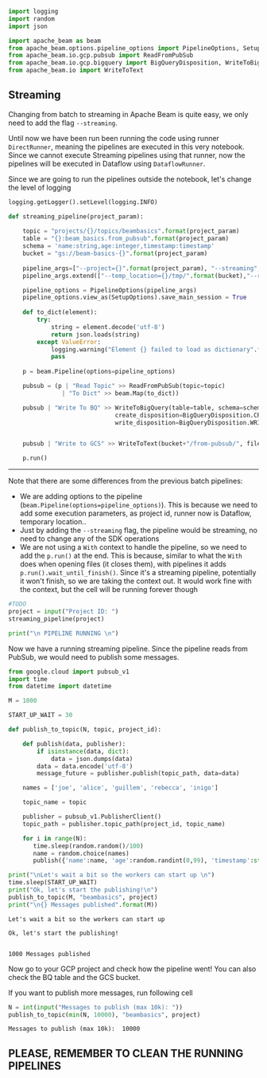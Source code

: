 ```python
import logging
import random
import json

import apache_beam as beam
from apache_beam.options.pipeline_options import PipelineOptions, SetupOptions
from apache_beam.io.gcp.pubsub import ReadFromPubSub
from apache_beam.io.gcp.bigquery import BigQueryDisposition, WriteToBigQuery
from apache_beam.io import WriteToText


```

## Streaming

Changing from batch to streaming in Apache Beam is quite easy, we only need to add the flag `--streaming`. 

Until now we have been run been running the code using runner `DirectRunner`, meaning the pipelines are executed in this very notebook. Since we cannot execute Streaming pipelines using that runner, now the pipelines will be executed in Dataflow using `DataflowRunner`.

Since we are going to run the pipelines outside the notebook, let's change the level of logging


```python
logging.getLogger().setLevel(logging.INFO)

```


```python
def streaming_pipeline(project_param):
    
    topic = "projects/{}/topics/beambasics".format(project_param)
    table = "{}:beam_basics.from_pubsub".format(project_param)
    schema = 'name:string,age:integer,timestamp:timestamp'
    bucket = "gs://beam-basics-{}".format(project_param)
    
    pipeline_args=["--project={}".format(project_param), "--streaming", "--experiments=allow_non_updatable_job"]
    pipeline_args.extend(["--temp_location={}/tmp/".format(bucket),"--runner=DataflowRunner", "--machine_type=n1-standard-1"])

    pipeline_options = PipelineOptions(pipeline_args)
    pipeline_options.view_as(SetupOptions).save_main_session = True
    
    def to_dict(element):
        try:
            string = element.decode('utf-8')
            return json.loads(string)
        except ValueError:
            logging.warning("Element {} failed to load as dictionary".format(str(element)))
            pass
        
    p = beam.Pipeline(options=pipeline_options)

    pubsub = (p | "Read Topic" >> ReadFromPubSub(topic=topic)
               | "To Dict" >> beam.Map(to_dict))

    pubsub | "Write To BQ" >> WriteToBigQuery(table=table, schema=schema,
                              create_disposition=BigQueryDisposition.CREATE_IF_NEEDED,
                              write_disposition=BigQueryDisposition.WRITE_APPEND)


    pubsub | "Write to GCS" >> WriteToText(bucket+"/from-pubsub/", file_name_suffix=".txt")

    p.run()

```

****

Note that there are some differences from the previous batch pipelines:
- We are adding options to the pipeline (`beam.Pipeline(options=pipeline_options)`). This is because we need to add some execution parameters, as project id, runner now is Dataflow, temporary location..
- Just by adding the `--streaming` flag, the pipeline would be streaming, no need to change any of the SDK operations
- We are not using a `With` context to handle the pipeline, so we need to add the `p.run()` at the end. This is because, similar to what the `With` does when opening files (it closes them), with pipelines it adds `p.run().wait_until_finish()`. Since it's a streaming pipeline, potentially it won't finish, so we are taking the context out. It would work fine with the context, but the cell will be running forever though


```python
#TODO
project = input("Project ID: ")
streaming_pipeline(project)

print("\n PIPELINE RUNNING \n")
```

Now we have a running streaming pipeline. Since the pipeline reads from PubSub, we would need to publish some messages.


```python
from google.cloud import pubsub_v1
import time
from datetime import datetime

M = 1000

START_UP_WAIT = 30

def publish_to_topic(N, topic, project_id):

    def publish(data, publisher):
        if isinstance(data, dict):
            data = json.dumps(data)
        data = data.encode('utf-8')
        message_future = publisher.publish(topic_path, data=data)

    names = ['joe', 'alice', 'guillem', 'rebecca', 'inigo']

    topic_name = topic

    publisher = pubsub_v1.PublisherClient()
    topic_path = publisher.topic_path(project_id, topic_name)

    for i in range(N):
       time.sleep(random.random()/100)
       name = random.choice(names)
       publish({'name':name, 'age':random.randint(0,99), 'timestamp':str(datetime.now())}, publisher)

print("\nLet's wait a bit so the workers can start up \n")
time.sleep(START_UP_WAIT)
print("Ok, let's start the publishing!\n")
publish_to_topic(M, "beambasics", project)
print("\n{} Messages published".format(M))

```

    
    Let's wait a bit so the workers can start up 
    
    Ok, let's start the publishing!
    
    
    1000 Messages published


Now go to your GCP project and check how the pipeline went! You can also check the BQ table and the GCS bucket.

If you want to publish more messages, run following cell


```python
N = int(input("Messages to publish (max 10k): "))
publish_to_topic(min(N, 10000), "beambasics", project)
```

    Messages to publish (max 10k):  10000


## PLEASE, REMEMBER TO CLEAN THE RUNNING PIPELINES

